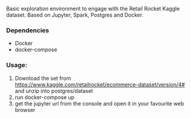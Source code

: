 Basic exploration environment to engage with the Retail Rocket Kaggle dataset. Based on Jupyter, Spark, Postgres and Docker.

### Dependencies
- Docker
- docker-compose

### Usage:

1. Download the set from https://www.kaggle.com/retailrocket/ecommerce-dataset/version/4# and unzip into postgres/dataset
2. run docker-compose up
3. get the jupyter url from the console and open it in your favourite web browser
